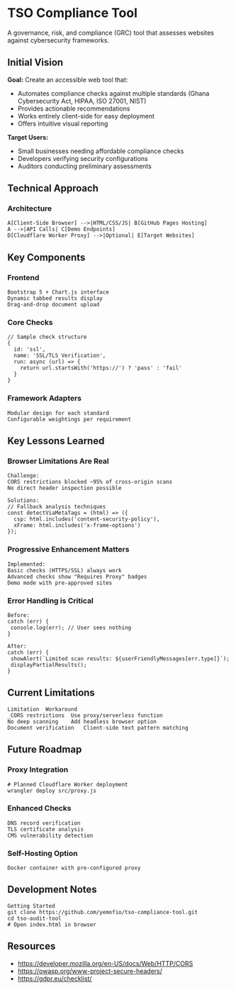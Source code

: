 # TSO Compliance Tool

A governance, risk, and compliance (GRC) tool that assesses websites against cybersecurity frameworks.

## Initial Vision
**Goal:** Create an accessible web tool that:
- Automates compliance checks against multiple standards (Ghana Cybersecurity Act, HIPAA, ISO 27001, NIST)
- Provides actionable recommendations
- Works entirely client-side for easy deployment
- Offers intuitive visual reporting

**Target Users:** 
- Small businesses needing affordable compliance checks
- Developers verifying security configurations
- Auditors conducting preliminary assessments

## Technical Approach

### Architecture
    A[Client-Side Browser] -->|HTML/CSS/JS| B[GitHub Pages Hosting]
    A -->|API Calls| C[Demo Endpoints]
    D[Cloudflare Worker Proxy] -->|Optional| E[Target Websites]


## Key Components

### Frontend
    Bootstrap 5 + Chart.js interface
    Dynamic tabbed results display
    Drag-and-drop document upload

### Core Checks
    // Sample check structure
    {
      id: 'ssl',
      name: 'SSL/TLS Verification',
      run: async (url) => {
        return url.startsWith('https://') ? 'pass' : 'fail'
      }
    }

### Framework Adapters
    Modular design for each standard
    Configurable weightings per requirement


## Key Lessons Learned
### Browser Limitations Are Real
    Challenge:
    CORS restrictions blocked ~95% of cross-origin scans
    No direct header inspection possible
    
    Solutions:
    // Fallback analysis techniques
    const detectViaMetaTags = (html) => ({
      csp: html.includes('content-security-policy'),
      xFrame: html.includes('x-frame-options')
    });

### Progressive Enhancement Matters
    Implemented:
    Basic checks (HTTPS/SSL) always work
    Advanced checks show "Requires Proxy" badges
    Demo mode with pre-approved sites

### Error Handling is Critical
    Before:
    catch (err) {
     console.log(err); // User sees nothing
    }

    After:
    catch (err) {
     showAlert(`Limited scan results: ${userFriendlyMessages[err.type]}`);
     displayPartialResults();
    }

## Current Limitations
    Limitation	Workaround
    _CORS restrictions	Use proxy/serverless function
    No deep scanning	Add headless browser option
    Document verification	Client-side text pattern matching

## Future Roadmap
### Proxy Integration
    # Planned Cloudflare Worker deployment
    wrangler deploy src/proxy.js

### Enhanced Checks
    DNS record verification
    TLS certificate analysis
    CMS vulnerability detection

### Self-Hosting Option
    Docker container with pre-configured proxy


## Development Notes
    Getting Started
    git clone https://github.com/yemofio/tso-compliance-tool.git
    cd tso-audit-tool
    # Open index.html in browser

## Resources
- https://developer.mozilla.org/en-US/docs/Web/HTTP/CORS
- https://owasp.org/www-project-secure-headers/
- https://gdpr.eu/checklist/
